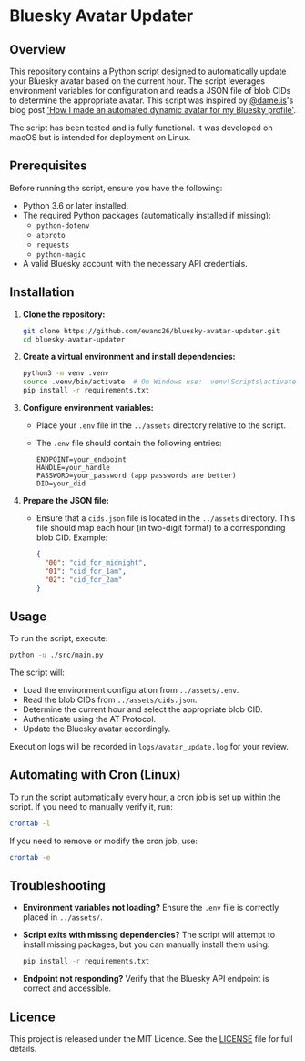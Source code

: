 # Bluesky Avatar Updater

## Overview

This repository contains a Python script designed to automatically update your Bluesky avatar based on the current hour. The script leverages environment variables for configuration and reads a JSON file of blob CIDs to determine the appropriate avatar. This script was inspired by [@dame.is](https://bsky.app/profile/dame.is)'s blog post ['How I made an automated dynamic avatar for my Bluesky profile'](https://dame.is/blog/how-i-made-an-automated-dynamic-avatar-for-my-bluesky-profile).

The script has been tested and is fully functional. It was developed on macOS but is intended for deployment on Linux.

## Prerequisites

Before running the script, ensure you have the following:

- Python 3.6 or later installed.
- The required Python packages (automatically installed if missing):
  - `python-dotenv`
  - `atproto`
  - `requests`
  - `python-magic`
- A valid Bluesky account with the necessary API credentials.

## Installation

1. **Clone the repository:**

   ```bash
   git clone https://github.com/ewanc26/bluesky-avatar-updater.git
   cd bluesky-avatar-updater
   ```

2. **Create a virtual environment and install dependencies:**

   ```bash
   python3 -m venv .venv
   source .venv/bin/activate  # On Windows use: .venv\Scripts\activate
   pip install -r requirements.txt
   ```

3. **Configure environment variables:**
   - Place your `.env` file in the `../assets` directory relative to the script.
   - The `.env` file should contain the following entries:

     ```env
     ENDPOINT=your_endpoint
     HANDLE=your_handle
     PASSWORD=your_password (app passwords are better)
     DID=your_did
     ```

4. **Prepare the JSON file:**
   - Ensure that a `cids.json` file is located in the `../assets` directory. This file should map each hour (in two-digit format) to a corresponding blob CID. Example:

     ```json
     {
       "00": "cid_for_midnight",
       "01": "cid_for_1am",
       "02": "cid_for_2am"
     }
     ```

## Usage

To run the script, execute:

```bash
python -u ./src/main.py
```

The script will:

- Load the environment configuration from `../assets/.env`.
- Read the blob CIDs from `../assets/cids.json`.
- Determine the current hour and select the appropriate blob CID.
- Authenticate using the AT Protocol.
- Update the Bluesky avatar accordingly.

Execution logs will be recorded in `logs/avatar_update.log` for your review.

## Automating with Cron (Linux)

To run the script automatically every hour, a cron job is set up within the script. If you need to manually verify it, run:

```bash
crontab -l
```

If you need to remove or modify the cron job, use:

```bash
crontab -e
```

## Troubleshooting

- **Environment variables not loading?** Ensure the `.env` file is correctly placed in `../assets/`.
- **Script exits with missing dependencies?** The script will attempt to install missing packages, but you can manually install them using:
  
  ```bash
  pip install -r requirements.txt
  ```

- **Endpoint not responding?** Verify that the Bluesky API endpoint is correct and accessible.

## Licence

This project is released under the MIT Licence. See the [LICENSE](./LICENSE) file for full details.
